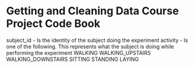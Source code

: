 Getting and Cleaning Data Course Project Code Book
==================================================

subject_id - Is the identity of the subject doing the experiment
activity - Is one of the following. This represents what the subject is doing while performing the experiment
	WALKING
	WALKING_UPSTAIRS
	WALKING_DOWNSTAIRS
	SITTING
	STANDING
	LAYING
